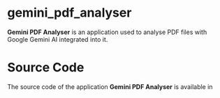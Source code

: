 # gemini_pdf_analyser

**Gemini PDF Analyser** is an application used to analyse PDF files with Google Gemini AI integrated into it.

# Source Code

The source code of the application **Gemini PDF Analyser** is available in
